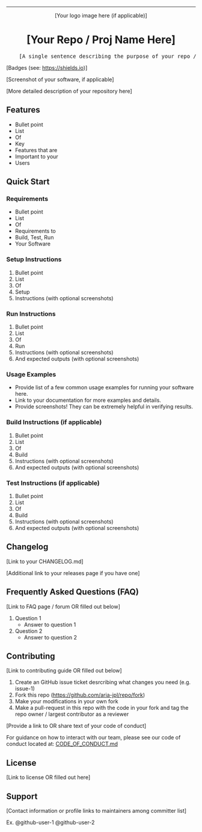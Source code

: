 <!-- Header block for project -->
<hr>

<div align="center">
    <span style="display:block;text-align:center">
        [Your logo image here (if applicable)]
        <!-- ☝️ Replace with your logo (if applicable) via ![](https://uri-to-your-logo-image) ☝️ -->
    </span>
    <h1 align="center">[Your Repo / Proj Name Here]</h1>
    <!-- ☝️ Replace with your repo name ☝️ -->
</div>

<pre align="center">
    [A single sentence describing the purpose of your repo / proj]
</pre>
<!-- ☝️ Replace with a single sentence describing the purpose of your repo / proj ☝️ -->

<!-- Header block for project -->

[Badges (see: https://shields.io)]
<!-- ☝️ Add badges via: https://shields.io e.g. ![](https://img.shields.io/github/your_chosen_action/your_org/your_repo) ☝️ -->

[Screenshot of your software, if applicable]
<!-- ☝️ Screenshot of your software (if applicable) via ![](https://uri-to-your-screenshot) ☝️ -->

[More detailed description of your repository here]
<!-- ☝️ Replace with a more detailed description of your repository, including why it was made and whom its intended for.  ☝️ -->

## Features

* Bullet point
* List 
* Of 
* Key
* Features that are
* Important to your
* Users
  
<!-- ☝️ Replace with a bullet-point list of your features ☝️ -->

## Quick Start

### Requirements

* Bullet point
* List 
* Of 
* Requirements to
* Build, Test, Run
* Your Software
  
<!-- ☝️ Replace with a bullet-point list of your requirements, including hardware if applicable ☝️ -->

### Setup Instructions

1. Bullet point
2. List 
3. Of 
4. Setup
5. Instructions (with optional screenshots)
   
<!-- ☝️ Replace with a bullet-point list of how to set up your software prior to running ☝️ -->

### Run Instructions

1. Bullet point
2. List 
3. Of 
4. Run
5. Instructions (with optional screenshots)
6. And expected outputs (with optional screenshots)

### Usage Examples

* Provide list of a few common usage examples for running your software here. 
* Link to your documentation for more examples and details.
* Provide screenshots! They can be extremely helpful in verifying results.

<!-- ☝️ Replace with a bullet-point list of your run instructions, including expected results ☝️ -->

### Build Instructions (if applicable)

1. Bullet point
2. List 
3. Of 
4. Build
5. Instructions (with optional screenshots)
6. And expected outputs (with optional screenshots)

<!-- ☝️ Replace with a bullet-point list of your build instructions, including expected results ☝️ -->

### Test Instructions (if applicable)

1. Bullet point
2. List 
3. Of 
4. Build
5. Instructions (with optional screenshots)
6. And expected outputs (with optional screenshots)

<!-- ☝️ Replace with a bullet-point list of your test instructions, including expected results ☝️ -->

## Changelog

[Link to your CHANGELOG.md]

[Additional link to your releases page if you have one]

<!-- ☝️ Replace with a bullet-point list of your release notes like above, or just link to your releases page ☝️ -->

## Frequently Asked Questions (FAQ)

[Link to FAQ page / forum OR filled out below]

1. Question 1
   - Answer to question 1
2. Question 2
   - Answer to question 2

<!-- ☝️ Replace with a list of frequently asked questions from your project, or post a link to your FAQ on a discussion board ☝️ -->

## Contributing

[Link to contributing guide OR filled out below]

1. Create an GitHub issue ticket desrcribing what changes you need (e.g. issue-1)
2. Fork this repo (<https://github.com/aria-jpl/repo/fork>)
3. Make your modifications in your own fork
4. Make a pull-request in this repo with the code in your fork and tag the repo owner / largest contributor as a reviewer

<!-- ☝️ Replace with a text describing how people may contribute to your project, or link to your contibution guide directly ☝️ -->

[Provide a link to OR share text of your code of conduct]

For guidance on how to interact with our team, please see our code of conduct located at: [CODE_OF_CONDUCT.md](CODE_OF_CONDUCT.md)

## License

[Link to license OR filled out here]

<!-- ☝️ Replace with the text of your copyright and license, or directly link to your license file ☝️ -->

## Support

[Contact information or profile links to maintainers among committer list]

Ex. @github-user-1 @github-user-2

<!-- ☝️ Replace with the key individuals who should be contacted for questions ☝️ -->


